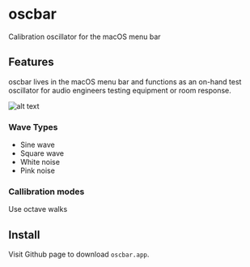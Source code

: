 # oscbar
Calibration oscillator for the macOS menu bar

## Features
oscbar lives in the macOS menu bar and functions as an on-hand test oscillator for audio engineers testing equipment or room response.

![alt text](https://github.com/cmohnacs/oscbar/blob/main/appview.png?raw=true)

### Wave Types
- Sine wave
- Square wave
- White noise
- Pink noise

### Callibration modes
Use octave walks

## Install
Visit Github page to download ```oscbar.app```.
